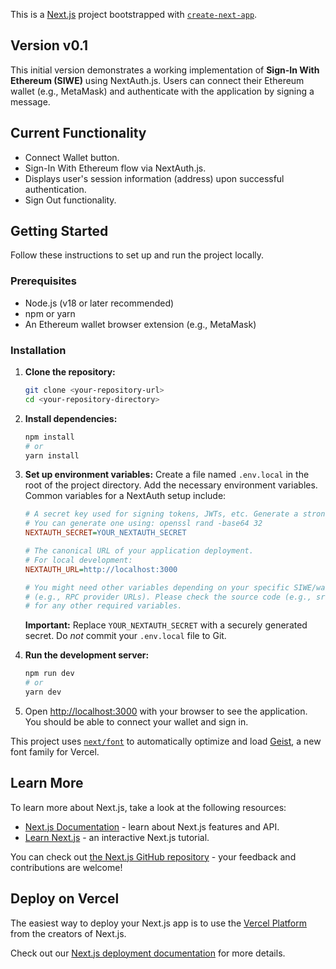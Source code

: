 This is a [Next.js](https://nextjs.org/) project bootstrapped with [`create-next-app`](https://nextjs.org/docs/app/api-reference/cli/create-next-app).

## Version v0.1

This initial version demonstrates a working implementation of **Sign-In With Ethereum (SIWE)** using NextAuth.js. Users can connect their Ethereum wallet (e.g., MetaMask) and authenticate with the application by signing a message.

## Current Functionality

- Connect Wallet button.
- Sign-In With Ethereum flow via NextAuth.js.
- Displays user's session information (address) upon successful authentication.
- Sign Out functionality.

## Getting Started

Follow these instructions to set up and run the project locally.

### Prerequisites

- Node.js (v18 or later recommended)
- npm or yarn
- An Ethereum wallet browser extension (e.g., MetaMask)

### Installation

1.  **Clone the repository:**

    ```bash
    git clone <your-repository-url>
    cd <your-repository-directory>
    ```

2.  **Install dependencies:**

    ```bash
    npm install
    # or
    yarn install
    ```

3.  **Set up environment variables:**
    Create a file named `.env.local` in the root of the project directory. Add the necessary environment variables. Common variables for a NextAuth setup include:

    ```ini
    # A secret key used for signing tokens, JWTs, etc. Generate a strong random string.
    # You can generate one using: openssl rand -base64 32
    NEXTAUTH_SECRET=YOUR_NEXTAUTH_SECRET

    # The canonical URL of your application deployment.
    # For local development:
    NEXTAUTH_URL=http://localhost:3000

    # You might need other variables depending on your specific SIWE/wallet configuration
    # (e.g., RPC provider URLs). Please check the source code (e.g., src/app/api/auth/[...nextauth]/route.ts)
    # for any other required variables.
    ```

    **Important:** Replace `YOUR_NEXTAUTH_SECRET` with a securely generated secret. Do _not_ commit your `.env.local` file to Git.

4.  **Run the development server:**

    ```bash
    npm run dev
    # or
    yarn dev
    ```

5.  Open [http://localhost:3000](http://localhost:3000) with your browser to see the application. You should be able to connect your wallet and sign in.

This project uses [`next/font`](https://nextjs.org/docs/app/building-your-application/optimizing/fonts) to automatically optimize and load [Geist](https://vercel.com/font), a new font family for Vercel.

## Learn More

To learn more about Next.js, take a look at the following resources:

- [Next.js Documentation](https://nextjs.org/docs) - learn about Next.js features and API.
- [Learn Next.js](https://nextjs.org/learn) - an interactive Next.js tutorial.

You can check out [the Next.js GitHub repository](https://github.com/vercel/next.js) - your feedback and contributions are welcome!

## Deploy on Vercel

The easiest way to deploy your Next.js app is to use the [Vercel Platform](https://vercel.com/new?utm_medium=default-template&filter=next.js&utm_source=create-next-app&utm_campaign=create-next-app-readme) from the creators of Next.js.

Check out our [Next.js deployment documentation](https://nextjs.org/docs/app/building-your-application/deploying) for more details.
